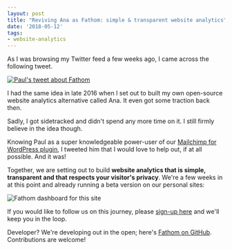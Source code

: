 ```yaml
---
layout: post
title: "Reviving Ana as Fathom: simple & transparent website analytics"
date: '2018-05-12'
tags:
- website-analytics
---
```


As I was browsing my Twitter feed a few weeks ago, I came across the following tweet.

[![Paul's tweet about Fathom](/media/2018/paul-fathom-tweet.jpg)](https://twitter.com/pjrvs/status/985874315563286528)

I had the same idea in late 2016 when I set out to built my own open-source website analytics alternative called Ana. It even got some traction back then. 

Sadly, I got sidetracked and didn't spend any more time on it. I still firmly believe in the idea though.

Knowing Paul as a super knowledgeable power-user of our [Mailchimp for WordPress plugin](https://www.mc4wp.com/), I tweeted him that I would love to help out, if at all possible. And it was! 

Together, we are setting out to build **website analytics that is simple, transparent and that respects your visitor's privacy**. We're a few weeks in at this point and already running a beta version on our personal sites:

![Fathom dashboard for this site](/media/2018/fathom-preview.png)

If you would like to follow us on this journey, please [sign-up here](https://usefathom.com/) and we'll keep you in the loop.

Developer? We're developing out in the open; here's [Fathom on GitHub](https://github.com/usefathom/fathom). Contributions are welcome!





